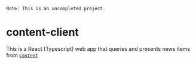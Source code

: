 `Note: This is an uncompleted project.`

# content-client

This is a React (Typescript) web app that queries and presents news items from [`Content`](https://github.com/TheMulti0/Content)
